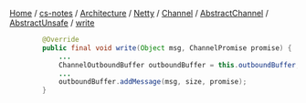 [Home](https://mengxianbin.github.io) /
[cs-notes](https://mengxianbin.github.io/cs-notes/site) /
[Architecture](https://mengxianbin.github.io/cs-notes/site/Architecture) /
[Netty](https://mengxianbin.github.io/cs-notes/site/Architecture/Netty) /
[Channel](https://mengxianbin.github.io/cs-notes/site/Architecture/Netty/Channel) /
[AbstractChannel](https://mengxianbin.github.io/cs-notes/site/Architecture/Netty/Channel/AbstractChannel) /
[AbstractUnsafe](https://mengxianbin.github.io/cs-notes/site/Architecture/Netty/Channel/AbstractChannel/AbstractUnsafe) /
[write](https://mengxianbin.github.io/cs-notes/site/Architecture/Netty/Channel/AbstractChannel/AbstractUnsafe/write)

```java
        @Override
        public final void write(Object msg, ChannelPromise promise) {
            ...
            ChannelOutboundBuffer outboundBuffer = this.outboundBuffer;
            ...
            outboundBuffer.addMessage(msg, size, promise);
        }
```
